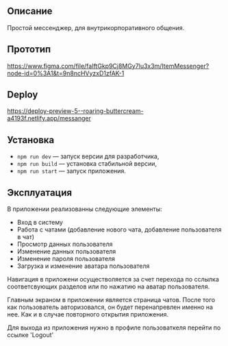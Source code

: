 ## Описание

Простой мессенджер, для внутрикорпоративного общения.

## Прототип

https://www.figma.com/file/faIftGkp9Cj8MGy7lu3x3m/ItemMessenger?node-id=0%3A1&t=9n8ncHVyzxD1zfAK-1

## Deploy

https://deploy-preview-5--roaring-buttercream-a4193f.netlify.app/messanger

## Установка

- `npm run dev` — запуск версии для разработчика,
- `npm run build` — установка стабильной версии,
- `npm run start` — запуск приложения.

## Эксплуатация

В приложении реализованны следующие элементы:

- Вход в систему
- Работа с чатами (добавление нового чата, добавление пользователя в чат)
- Просмотр данных пользователя
- Изменение данных пользователя
- Изменение пароля пользователя
- Загрузка и изменение аватара пользователя

Навигация в приложени осуществоляется за счет перехода по сслылка соответсвующих разделов или по нажатию на аватар пользователя. 

Главным экраном в приложении является страница чатов. После того как пользователь авторизовался, он будет перенапревлен именно на нее. Как и в случае повторного открытия приложения.

Для выхода из приложения нужно в профиле пользоваткеля перейти по ссылке 'Logout'
